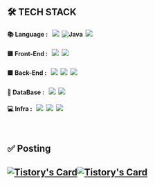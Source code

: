 <div class='tech-stack' align='left'>
  <h2> 🛠 TECH STACK </h2>
  <h4> 📚 Language : &nbsp
  <img src="https://img.shields.io/badge/python-3776AB?style=flat&logo=python&logoColor=white">&nbsp 
  <img alt="Java" src ="https://img.shields.io/badge/Java-007396?&style=flat&logo=Java&logoColor=white"/>&nbsp 
  <img src="https://img.shields.io/badge/javascript-F7DF1E?style=flat&logo=javascript&logoColor=black">&nbsp 
  
  
  <h4> 🟨 Front-End : &nbsp
  <img src="https://img.shields.io/badge/html5-E34F26?style=flat&logo=html5&logoColor=white">&nbsp 
  <img src="https://img.shields.io/badge/css3-1572B6?style=flat&logo=css3&logoColor=white">&nbsp
  </h4>

  <h4> 🟩 Back-End : &nbsp
  <img src="https://img.shields.io/badge/node.js-339933?style=flat&logo=Node.js&logoColor=white">&nbsp
  <img src="https://img.shields.io/badge/spring-6DB33F?style=flat&logo=spring&logoColor=white">&nbsp
  <img src="https://img.shields.io/badge/springboot-6DB33F?style=flat&logo=springboot&logoColor=white">&nbsp
  </h4>

  <h4> 💾 DataBase : &nbsp
  <img src="https://img.shields.io/badge/mysql-4479A1?style=flat&logo=mysql&logoColor=white">&nbsp
  <img src="https://img.shields.io/badge/oracle-F80000?style=flat&logo=oracle&logoColor=white">&nbsp
  </h4>
  
  <h4> 💻 Infra : &nbsp
  <img src="https://img.shields.io/badge/AWS EC2-FF9900?style=flat&logo=amazonec2&logoColor=white">&nbsp
  <img src="https://img.shields.io/badge/AWS RDS-527FFF?style=flat&logo=amazonrds&logoColor=white">&nbsp
  <img src="https://img.shields.io/badge/github-181717?style=flat&logo=github&logoColor=white">&nbsp
  </h4>
</div>
<br>

<div class='blog' align='left'>
<h2 class='post' align='left'> ✅ Posting<h2>

[![Tistory's Card](https://github-readme-tistory-card.vercel.app/api?name=dev-wnstjd.tistory.com&postId=524&theme=santorini)](https://dev-wnstjd.tistory.com/524)[![Tistory's Card](https://github-readme-tistory-card.vercel.app/api?name=dev-wnstjd.tistory.com&postId=523&theme=santorini)](https://dev-wnstjd.tistory.com/523)
</div>
</div>
